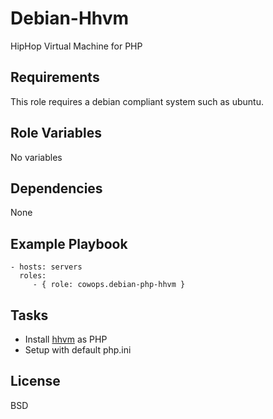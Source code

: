 Debian-Hhvm
===========

HipHop Virtual Machine for PHP

Requirements
------------

This role requires a debian compliant system such as ubuntu.

Role Variables
--------------

No variables

Dependencies
------------

None

Example Playbook
----------------

    - hosts: servers
      roles:
         - { role: cowops.debian-php-hhvm }

Tasks
-----

  - Install [hhvm](http://www.hhvm.com/) as PHP
  - Setup with default php.ini

License
-------

BSD
